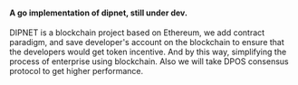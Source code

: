 #### A go implementation of dipnet, still under dev.
DIPNET is a blockchain project based on Ethereum, we add contract paradigm, and save developer's account on the blockchain to ensure that the developers would get token incentive. And by this way, simplifying the process of enterprise using blockchain. Also we will take DPOS consensus protocol to get higher performance.
